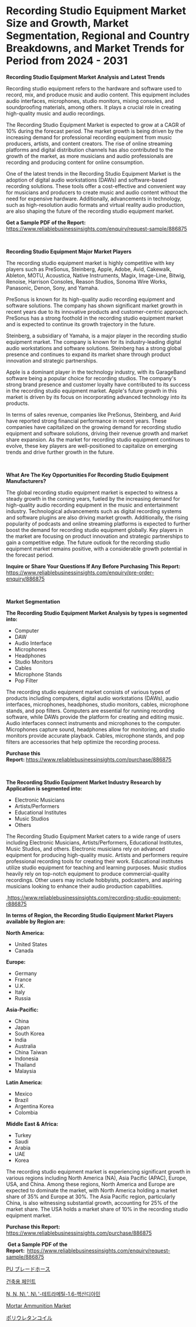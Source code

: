 <p><h1>Recording Studio Equipment Market Size and Growth, Market Segmentation, Regional and Country Breakdowns, and Market Trends for Period from 2024 -  2031</h1></p><p><strong>Recording Studio Equipment Market Analysis and Latest Trends</strong></p>
<p><p>Recording studio equipment refers to the hardware and software used to record, mix, and produce music and audio content. This equipment includes audio interfaces, microphones, studio monitors, mixing consoles, and soundproofing materials, among others. It plays a crucial role in creating high-quality music and audio recordings.</p><p>The Recording Studio Equipment Market is expected to grow at a CAGR of 10% during the forecast period. The market growth is being driven by the increasing demand for professional recording equipment from music producers, artists, and content creators. The rise of online streaming platforms and digital distribution channels has also contributed to the growth of the market, as more musicians and audio professionals are recording and producing content for online consumption.</p><p>One of the latest trends in the Recording Studio Equipment Market is the adoption of digital audio workstations (DAWs) and software-based recording solutions. These tools offer a cost-effective and convenient way for musicians and producers to create music and audio content without the need for expensive hardware. Additionally, advancements in technology, such as high-resolution audio formats and virtual reality audio production, are also shaping the future of the recording studio equipment market.</p></p>
<p><strong>Get a Sample PDF of the Report:&nbsp;</strong> <a href="https://www.reliablebusinessinsights.com/enquiry/request-sample/886875">https://www.reliablebusinessinsights.com/enquiry/request-sample/886875</a></p>
<p>&nbsp;</p>
<p><strong>Recording Studio Equipment Major Market Players</strong></p>
<p><p>The recording studio equipment market is highly competitive with key players such as PreSonus, Steinberg, Apple, Adobe, Avid, Cakewalk, Ableton, MOTU, Acoustica, Native Instruments, Magix, Image-Line, Bitwig, Renoise, Harrison Consoles, Reason Studios, Sonoma Wire Works, Panasonic, Denon, Sony, and Yamaha.</p><p>PreSonus is known for its high-quality audio recording equipment and software solutions. The company has shown significant market growth in recent years due to its innovative products and customer-centric approach. PreSonus has a strong foothold in the recording studio equipment market and is expected to continue its growth trajectory in the future.</p><p>Steinberg, a subsidiary of Yamaha, is a major player in the recording studio equipment market. The company is known for its industry-leading digital audio workstations and software solutions. Steinberg has a strong global presence and continues to expand its market share through product innovation and strategic partnerships.</p><p>Apple is a dominant player in the technology industry, with its GarageBand software being a popular choice for recording studios. The company's strong brand presence and customer loyalty have contributed to its success in the recording studio equipment market. Apple's future growth in this market is driven by its focus on incorporating advanced technology into its products.</p><p>In terms of sales revenue, companies like PreSonus, Steinberg, and Avid have reported strong financial performance in recent years. These companies have capitalized on the growing demand for recording studio equipment and software solutions, driving their revenue growth and market share expansion. As the market for recording studio equipment continues to evolve, these key players are well-positioned to capitalize on emerging trends and drive further growth in the future.</p></p>
<p>&nbsp;</p>
<p><strong>What Are The Key Opportunities For Recording Studio Equipment Manufacturers?</strong></p>
<p><p>The global recording studio equipment market is expected to witness a steady growth in the coming years, fueled by the increasing demand for high-quality audio recording equipment in the music and entertainment industry. Technological advancements such as digital recording systems and software plugins are also driving market growth. Additionally, the rising popularity of podcasts and online streaming platforms is expected to further boost the demand for recording studio equipment globally. Key players in the market are focusing on product innovation and strategic partnerships to gain a competitive edge. The future outlook for the recording studio equipment market remains positive, with a considerable growth potential in the forecast period.</p></p>
<p><strong>Inquire or Share Your Questions If Any Before Purchasing This Report:</strong> <a href="https://www.reliablebusinessinsights.com/enquiry/pre-order-enquiry/886875">https://www.reliablebusinessinsights.com/enquiry/pre-order-enquiry/886875</a></p>
<p>&nbsp;</p>
<p><strong>Market Segmentation</strong></p>
<p><strong>The Recording Studio Equipment Market Analysis by types is segmented into:</strong></p>
<p><ul><li>Computer</li><li>DAW</li><li>Audio Interface</li><li>Microphones</li><li>Headphones</li><li>Studio Monitors</li><li>Cables</li><li>Microphone Stands</li><li>Pop Filter</li></ul></p>
<p><p>The recording studio equipment market consists of various types of products including computers, digital audio workstations (DAWs), audio interfaces, microphones, headphones, studio monitors, cables, microphone stands, and pop filters. Computers are essential for running recording software, while DAWs provide the platform for creating and editing music. Audio interfaces connect instruments and microphones to the computer. Microphones capture sound, headphones allow for monitoring, and studio monitors provide accurate playback. Cables, microphone stands, and pop filters are accessories that help optimize the recording process.</p></p>
<p><strong>Purchase this Report:&nbsp;</strong><a href="https://www.reliablebusinessinsights.com/purchase/886875">https://www.reliablebusinessinsights.com/purchase/886875</a></p>
<p>&nbsp;</p>
<p><strong>The Recording Studio Equipment Market Industry Research by Application is segmented into:</strong></p>
<p><ul><li>Electronic Musicians</li><li>Artists/Performers</li><li>Educational Institutes</li><li>Music Studios</li><li>Others</li></ul></p>
<p><p>The Recording Studio Equipment Market caters to a wide range of users including Electronic Musicians, Artists/Performers, Educational Institutes, Music Studios, and others. Electronic musicians rely on advanced equipment for producing high-quality music. Artists and performers require professional recording tools for creating their work. Educational institutes utilize studio equipment for teaching and learning purposes. Music studios heavily rely on top-notch equipment to produce commercial-quality recordings. Other users may include hobbyists, podcasters, and aspiring musicians looking to enhance their audio production capabilities.</p></p>
<p><a href="https://www.reliablebusinessinsights.com/recording-studio-equipment-r886875">&nbsp;https://www.reliablebusinessinsights.com/recording-studio-equipment-r886875</a></p>
<p><strong>In terms of Region, the Recording Studio Equipment Market Players available by Region are:</strong></p>
<p>
    <p> <strong> North America: </strong>
        <ul>
            <li>United States</li>
            <li>Canada</li>
        </ul>
        </p> 
    <p> <strong> Europe: </strong>
        <ul>
            <li>Germany</li>
            <li>France</li>
            <li>U.K.</li>
            <li>Italy</li>
            <li>Russia</li>
        </ul>
        </p> 
    <p> <strong> Asia-Pacific: </strong>
        <ul>
            <li>China</li>
            <li>Japan</li>
            <li>South Korea</li>
            <li>India</li>
            <li>Australia</li>
            <li>China Taiwan</li>
            <li>Indonesia</li>
            <li>Thailand</li>
            <li>Malaysia</li>
        </ul>
        </p> 
    <p> <strong> Latin America: </strong>
        <ul>
            <li>Mexico</li>
            <li>Brazil</li>
            <li>Argentina Korea</li>
            <li>Colombia</li>
        </ul>
        </p> 
    <p> <strong> Middle East & Africa: </strong>
        <ul>
            <li>Turkey</li>
            <li>Saudi</li>
            <li>Arabia</li>
            <li>UAE</li>
            <li>Korea</li>
        </ul>
    </p>
    </p>
<p><p>The recording studio equipment market is experiencing significant growth in various regions including North America (NA), Asia Pacific (APAC), Europe, USA, and China. Among these regions, North America and Europe are expected to dominate the market, with North America holding a market share of 35% and Europe at 30%. The Asia Pacific region, particularly China, is also witnessing substantial growth, accounting for 25% of the market share. The USA holds a market share of 10% in the recording studio equipment market.</p></p>
<p><strong>Purchase this Report: </strong><a href="https://www.reliablebusinessinsights.com/purchase/886875">https://www.reliablebusinessinsights.com/purchase/886875</a></p>
<p>&nbsp;<strong>Get a Sample PDF of the Report:&nbsp;&nbsp;</strong><a href="https://www.reliablebusinessinsights.com/enquiry/request-sample/886875">https://www.reliablebusinessinsights.com/enquiry/request-sample/886875</a></p>
<p><strong></strong></p>
<p><p><a href="https://github.com/andym141978/Market-Research-Report-List-1/blob/main/6943286139797.md">PU ブレードホース</a></p><p><a href="https://github.com/rrmadityapu/Market-Research-Report-List-1/blob/main/1417477147714.md">건축용 페인트</a></p><p><a href="https://github.com/njolsky1/Market-Research-Report-List-1/blob/main/4638115147715.md">N, N, N\ ', N\ '-테트라메틸-1,6-헥산디아민</a></p><p><a href="https://github.com/kimjmgeh81/Market-Research-Report-List-1/blob/main/mortar-ammunition-market.md">Mortar Ammunition Market</a></p><p><a href="https://github.com/EstelWisozk1/Market-Research-Report-List-2/blob/main/4756163139796.md">ポリウレタンコイル</a></p></p>